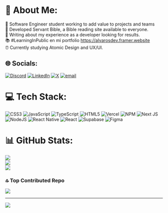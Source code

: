# 💫 About Me:
🧸 Software Engineer student working to add value to projects and teams<br>🏹 Developed Servant Bible, a Bible reading site available to everyone.<br>🥼 Writing about my experience as a developer looking for results.<br>📚  #LearningInPublic en mi portfolio https://alvarosdev.framer.website<br>⏰ Currently studying Atomic Design and UX/UI.


## 🌐 Socials:
[![Discord](https://img.shields.io/badge/Discord-%237289DA.svg?logo=discord&logoColor=white)](https://discord.gg/ta1yo69) [![LinkedIn](https://img.shields.io/badge/LinkedIn-%230077B5.svg?logo=linkedin&logoColor=white)](https://linkedin.com/in/alvarosdev) [![X](https://img.shields.io/badge/X-black.svg?logo=X&logoColor=white)](https://x.com/alvarosolaire) [![email](https://img.shields.io/badge/Email-D14836?logo=gmail&logoColor=white)](mailto:alvarosdev@gmail.com) 

# 💻 Tech Stack:
![CSS3](https://img.shields.io/badge/css3-%231572B6.svg?style=for-the-badge&logo=css3&logoColor=white) ![JavaScript](https://img.shields.io/badge/javascript-%23323330.svg?style=for-the-badge&logo=javascript&logoColor=%23F7DF1E) ![TypeScript](https://img.shields.io/badge/typescript-%23007ACC.svg?style=for-the-badge&logo=typescript&logoColor=white) ![HTML5](https://img.shields.io/badge/html5-%23E34F26.svg?style=for-the-badge&logo=html5&logoColor=white) ![Vercel](https://img.shields.io/badge/vercel-%23000000.svg?style=for-the-badge&logo=vercel&logoColor=white) ![NPM](https://img.shields.io/badge/NPM-%23CB3837.svg?style=for-the-badge&logo=npm&logoColor=white) ![Next JS](https://img.shields.io/badge/Next-black?style=for-the-badge&logo=next.js&logoColor=white) ![NodeJS](https://img.shields.io/badge/node.js-6DA55F?style=for-the-badge&logo=node.js&logoColor=white) ![React Native](https://img.shields.io/badge/react_native-%2320232a.svg?style=for-the-badge&logo=react&logoColor=%2361DAFB) ![React](https://img.shields.io/badge/react-%2320232a.svg?style=for-the-badge&logo=react&logoColor=%2361DAFB) ![Supabase](https://img.shields.io/badge/Supabase-3ECF8E?style=for-the-badge&logo=supabase&logoColor=white) ![Figma](https://img.shields.io/badge/figma-%23F24E1E.svg?style=for-the-badge&logo=figma&logoColor=white)
# 📊 GitHub Stats:
![](https://github-readme-stats.vercel.app/api?username=alvarosdev0&theme=dark&hide_border=false&include_all_commits=false&count_private=false)<br/>
![](https://nirzak-streak-stats.vercel.app/?user=alvarosdev0&theme=dark&hide_border=false)<br/>
![](https://github-readme-stats.vercel.app/api/top-langs/?username=alvarosdev0&theme=dark&hide_border=false&include_all_commits=false&count_private=false&layout=compact)

### 🔝 Top Contributed Repo
![](https://github-contributor-stats.vercel.app/api?username=alvarosdev0&limit=5&theme=dark&combine_all_yearly_contributions=true)

---
[![](https://visitcount.itsvg.in/api?id=alvarosdev0&icon=0&color=13)](https://visitcount.itsvg.in)

<!-- Proudly created with GPRM ( https://gprm.itsvg.in ) -->

